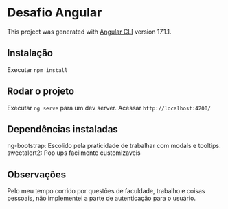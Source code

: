 # Desafio Angular

This project was generated with [Angular CLI](https://github.com/angular/angular-cli) version 17.1.1.

## Instalação
 Executar `npm install`

## Rodar o projeto
Executar `ng serve` para um dev server. Acessar `http://localhost:4200/`

## Dependências instaladas
ng-bootstrap: Escolido pela praticidade de trabalhar com modals e tooltips. <br>
sweetalert2: Pop ups facilmente customizaveis

## Observações
Pelo meu tempo corrido por questões de faculdade, trabalho e coisas pessoais, não implementei a parte de autenticação para o usuário.
